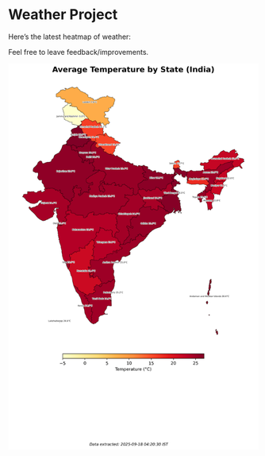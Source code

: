 # Weather Project

Here’s the latest heatmap of weather:

Feel free to leave feedback/improvements.

![India Heatmap](docs/assets/india_heatmap.png?v=CB3B38)
